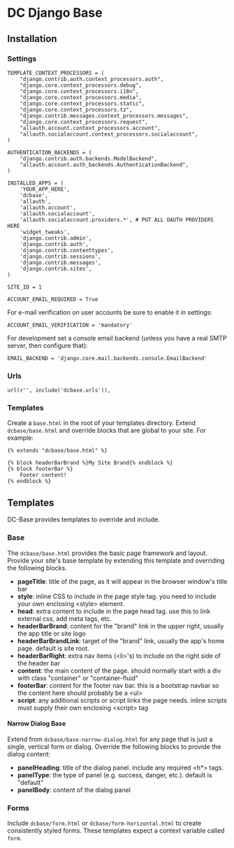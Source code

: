 # DC Django Base

## Installation

### Settings

    TEMPLATE_CONTEXT_PROCESSORS = (
        "django.contrib.auth.context_processors.auth",
        "django.core.context_processors.debug",
        "django.core.context_processors.i18n",
        "django.core.context_processors.media",
        "django.core.context_processors.static",
        "django.core.context_processors.tz",
        "django.contrib.messages.context_processors.messages",
        "django.core.context_processors.request",
        "allauth.account.context_processors.account",
        "allauth.socialaccount.context_processors.socialaccount",
    )
     
    AUTHENTICATION_BACKENDS = (
        "django.contrib.auth.backends.ModelBackend",
        "allauth.account.auth_backends.AuthenticationBackend",
    )
    
    INSTALLED_APPS = (
        'YOUR_APP_HERE',
        'dcbase',
        'allauth',
        'allauth.account',
        'allauth.socialaccount',
        'allauth.socialaccount.providers.*', # PUT ALL OAUTH PROVIDERS HERE
        'widget_tweaks',
        'django.contrib.admin',
        'django.contrib.auth',
        'django.contrib.contenttypes',
        'django.contrib.sessions',
        'django.contrib.messages',
        'django.contrib.sites',
    )
    
    SITE_ID = 1
    
    ACCOUNT_EMAIL_REQUIRED = True

For e-mail verification on user accounts be sure to enable it in settings:

    ACCOUNT_EMAIL_VERIFICATION = 'mandatory'

For development set a console email backend (unless you have a real SMTP server, then configure that):

    EMAIL_BACKEND = 'django.core.mail.backends.console.EmailBackend' 

### Urls

    url(r'', include('dcbase.urls')),

### Templates

Create a `base.html` in the root of your templates directory. Extend `dcbase/base.html` and override
blocks that are global to your site. For example:

    {% extends "dcbase/base.html" %}
    
    {% block headerBarBrand %}My Site Brand{% endblock %}
    {% block footerBar %}
        Footer content!
    {% endblock %}

## Templates

DC-Base provides templates to override and include.

### Base

The `dcbase/base.html` provides the basic page framework and layout. Provide your site's base template by extending this template
and overriding the following blocks.

- **pageTitle**: title of the page, as it will appear in the browser window's title bar
- **style**: inline CSS to include in the page style tag. you need to include your own enclosing \<style> element.
- **head**: extra content to include in the page head tag. use this to link external css, add meta tags, etc.
- **headerBarBrand**: content for the "brand" link in the upper right, usually the app title or site logo
- **headerBarBrandLink**: target of the "brand" link, usually the app's home page. default is site root.
- **headerBarRight**: extra nav items (\<li>'s) to include on the right side of the header bar
- **content**: the main content of the page. should normally start with a div with class "container" or "container-fluid"
- **footerBar**: content for the footer nav bar. this is a bootstrap navbar so the content here should probably be a \<ul>
- **script**: any additional scripts or script links the page needs. inline scripts must supply their own enclosing \<script> tag

#### Narrow Dialog Base

Extend from `dcbase/base-narrow-dialog.html` for any page that is just a single, vertical form or dialog. Override the following
blocks to provide the dialog content:

- **panelHeading**: title of the dialog panel. include any required \<h*> tags.
- **panelType**: the type of panel (e.g. success, danger, etc.). default is "default"
- **panelBody**: content of the dialog panel

### Forms

Include `dcbase/form.html` or `dcbase/form-horizontal.html` to create consistently styled forms. These templates expect a context
variable called `form`.
